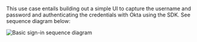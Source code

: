 This use case entails building out a simple UI to capture the username and password
and authenticating the credentials with Okta using the SDK. See sequence diagram below:

<div class="common-image-format">

![Basic sign-in sequence diagram](/img/oie-embedded-sdk/oie-embedded-sdk-use-case-simple-sign-on-seq.png
 "Basic sign-in sequence diagram")

</div>

